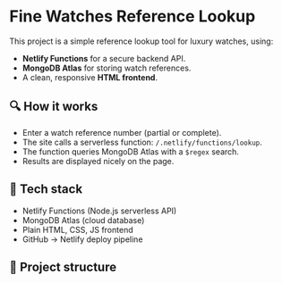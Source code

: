 # Fine Watches Reference Lookup

This project is a simple reference lookup tool for luxury watches, using:
- **Netlify Functions** for a secure backend API.
- **MongoDB Atlas** for storing watch references.
- A clean, responsive **HTML frontend**.

## 🔍 How it works

- Enter a watch reference number (partial or complete).
- The site calls a serverless function: `/.netlify/functions/lookup`.
- The function queries MongoDB Atlas with a `$regex` search.
- Results are displayed nicely on the page.

## 🚀 Tech stack

- Netlify Functions (Node.js serverless API)
- MongoDB Atlas (cloud database)
- Plain HTML, CSS, JS frontend
- GitHub → Netlify deploy pipeline

## 📂 Project structure

